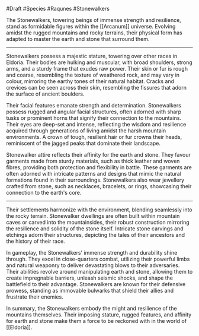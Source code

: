 #Draft #Species #Raqunes #Stonewalkers

The Stonewalkers, towering beings of immense strength and resilience, stand as formidable figures within the [[Arcanum]] universe. Evolving amidst the rugged mountains and rocky terrains, their physical form has adapted to master the earth and stone that surround them.

<hr>

Stonewalkers possess a majestic stature, towering over other races in Eldoria. Their bodies are hulking and muscular, with broad shoulders, strong arms, and a sturdy frame that exudes raw power. Their skin or fur is rough and coarse, resembling the texture of weathered rock, and may vary in colour, mirroring the earthy tones of their natural habitat. Cracks and crevices can be seen across their skin, resembling the fissures that adorn the surface of ancient boulders.

Their facial features emanate strength and determination. Stonewalkers possess rugged and angular facial structures, often adorned with sharp tusks or prominent horns that signify their connection to the mountains. Their eyes are deep-set and intense, reflecting the wisdom and resilience acquired through generations of living amidst the harsh mountain environments. A crown of tough, resilient hair or fur crowns their heads, reminiscent of the jagged peaks that dominate their landscape.

Stonewalker attire reflects their affinity for the earth and stone. They favour garments made from sturdy materials, such as thick leather and woven fibres, providing both protection and flexibility in battle. These garments are often adorned with intricate patterns and designs that mimic the natural formations found in their surroundings. Stonewalkers also wear jewellery crafted from stone, such as necklaces, bracelets, or rings, showcasing their connection to the earth's core.

<hr>

Their settlements harmonize with the environment, blending seamlessly into the rocky terrain. Stonewalker dwellings are often built within mountain caves or carved into the mountainsides, their robust construction mirroring the resilience and solidity of the stone itself. Intricate stone carvings and etchings adorn their structures, depicting the tales of their ancestors and the history of their race.

In gameplay, the Stonewalkers' immense strength and durability shine through. They excel in close-quarters combat, utilizing their powerful limbs and natural weaponry to deliver devastating blows to their adversaries. Their abilities revolve around manipulating earth and stone, allowing them to create impregnable barriers, unleash seismic shocks, and shape the battlefield to their advantage. Stonewalkers are known for their defensive prowess, standing as immovable bulwarks that shield their allies and frustrate their enemies.

In summary, the Stonewalkers embody the might and resilience of the mountains themselves. Their imposing stature, rugged features, and affinity for earth and stone make them a force to be reckoned with in the world of [[Eldoria]].